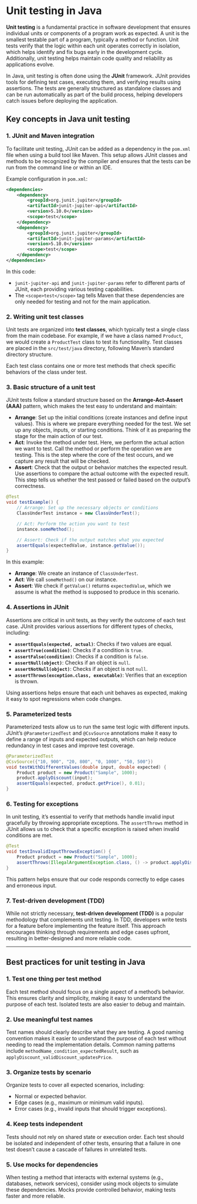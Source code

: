 # Unit testing in Java

**Unit testing** is a fundamental practice in software development that ensures individual units or components of a program work as expected. A unit is the smallest testable part of a program, typically a method or function. Unit tests verify that the logic within each unit operates correctly in isolation, which helps identify and fix bugs early in the development cycle. Additionally, unit testing helps maintain code quality and reliability as applications evolve.

In Java, unit testing is often done using the **JUnit** framework. JUnit provides tools for defining test cases, executing them, and verifying results using assertions. The tests are generally structured as standalone classes and can be run automatically as part of the build process, helping developers catch issues before deploying the application.

## Key concepts in Java unit testing

### 1. **JUnit and Maven integration**
To facilitate unit testing, JUnit can be added as a dependency in the `pom.xml` file when using a build tool like Maven. This setup allows JUnit classes and methods to be recognized by the compiler and ensures that the tests can be run from the command line or within an IDE.

Example configuration in `pom.xml`:
```xml
<dependencies>
    <dependency>
        <groupId>org.junit.jupiter</groupId>
        <artifactId>junit-jupiter-api</artifactId>
        <version>5.10.0</version>
        <scope>test</scope>
    </dependency>
    <dependency>
        <groupId>org.junit.jupiter</groupId>
        <artifactId>junit-jupiter-params</artifactId>
        <version>5.10.0</version>
        <scope>test</scope>
    </dependency>
</dependencies>
```

In this code:
- `junit-jupiter-api` and `junit-jupiter-params` refer to different parts of JUnit, each providing various testing capabilities.
- The `<scope>test</scope>` tag tells Maven that these dependencies are only needed for testing and not for the main application.

### 2. **Writing unit test classes**
Unit tests are organized into **test classes**, which typically test a single class from the main codebase. For example, if we have a class named `Product`, we would create a `ProductTest` class to test its functionality. Test classes are placed in the `src/test/java` directory, following Maven’s standard directory structure.

Each test class contains one or more test methods that check specific behaviors of the class under test.

### 3. **Basic structure of a unit test**
JUnit tests follow a standard structure based on the **Arrange-Act-Assert (AAA)** pattern, which makes the test easy to understand and maintain:
- **Arrange**: Set up the initial conditions (create instances and define input values). This is where we prepare everything needed for the test. We set up any objects, inputs, or starting conditions. Think of it as preparing the stage for the main action of our test.
- **Act**: Invoke the method under test. Here, we perform the actual action we want to test. Call the method or perform the operation we are testing. This is the step where the core of the test occurs, and we capture any result that will be checked.
- **Assert**: Check that the output or behavior matches the expected result. Use assertions to compare the actual outcome with the expected result. This step tells us whether the test passed or failed based on the output’s correctness.

```java
@Test
void testExample() {
    // Arrange: Set up the necessary objects or conditions
    ClassUnderTest instance = new ClassUnderTest();

    // Act: Perform the action you want to test
    instance.someMethod();

    // Assert: Check if the output matches what you expected
    assertEquals(expectedValue, instance.getValue());
}
```

In this example:
- **Arrange**: We create an instance of `ClassUnderTest`.
- **Act**: We call `someMethod()` on our instance.
- **Assert**: We check if `getValue()` returns `expectedValue`, which we assume is what the method is supposed to produce in this scenario.

### 4. **Assertions in JUnit**
Assertions are critical in unit tests, as they verify the outcome of each test case. JUnit provides various assertions for different types of checks, including:
- **`assertEquals(expected, actual)`**: Checks if two values are equal.
- **`assertTrue(condition)`**: Checks if a condition is `true`.
- **`assertFalse(condition)`**: Checks if a condition is `false`.
- **`assertNull(object)`**: Checks if an object is `null`.
- **`assertNotNull(object)`**: Checks if an object is not `null`.
- **`assertThrows(exception.class, executable)`**: Verifies that an exception is thrown.

Using assertions helps ensure that each unit behaves as expected, making it easy to spot regressions when code changes.

### 5. **Parameterized tests**
Parameterized tests allow us to run the same test logic with different inputs. JUnit’s `@ParameterizedTest` and `@CsvSource` annotations make it easy to define a range of inputs and expected outputs, which can help reduce redundancy in test cases and improve test coverage.
```java
@ParameterizedTest
@CsvSource({"10, 900", "20, 800", "0, 1000", "50, 500"})
void testWithDifferentValues(double input, double expected) {
    Product product = new Product("Sample", 1000);
    product.applyDiscount(input);
    assertEquals(expected, product.getPrice(), 0.01);
}
```

### 6. **Testing for exceptions**
In unit testing, it’s essential to verify that methods handle invalid input gracefully by throwing appropriate exceptions. The `assertThrows` method in JUnit allows us to check that a specific exception is raised when invalid conditions are met.
```java
@Test
void testInvalidInputThrowsException() {
    Product product = new Product("Sample", 1000);
    assertThrows(IllegalArgumentException.class, () -> product.applyDiscount(-5));
}
```

This pattern helps ensure that our code responds correctly to edge cases and erroneous input.

### 7. **Test-driven development (TDD)**
While not strictly necessary, **test-driven development (TDD)** is a popular methodology that complements unit testing. In TDD, developers write tests for a feature before implementing the feature itself. This approach encourages thinking through requirements and edge cases upfront, resulting in better-designed and more reliable code.

---

## Best practices for unit testing in Java

### 1. **Test one thing per test method**
Each test method should focus on a single aspect of a method’s behavior. This ensures clarity and simplicity, making it easy to understand the purpose of each test. Isolated tests are also easier to debug and maintain.

### 2. **Use meaningful test names**
Test names should clearly describe what they are testing. A good naming convention makes it easier to understand the purpose of each test without needing to read the implementation details. Common naming patterns include `methodName_condition_expectedResult`, such as `applyDiscount_validDiscount_updatesPrice`.

### 3. **Organize tests by scenario**
Organize tests to cover all expected scenarios, including:
   - Normal or expected behavior.
   - Edge cases (e.g., maximum or minimum valid inputs).
   - Error cases (e.g., invalid inputs that should trigger exceptions).

### 4. **Keep tests independent**
Tests should not rely on shared state or execution order. Each test should be isolated and independent of other tests, ensuring that a failure in one test doesn’t cause a cascade of failures in unrelated tests.

### 5. **Use mocks for dependencies**
When testing a method that interacts with external systems (e.g., databases, network services), consider using mock objects to simulate these dependencies. Mocks provide controlled behavior, making tests faster and more reliable.